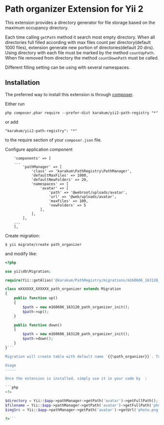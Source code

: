 Path organizer Extension for Yii 2
==================================
This extension provides a directory generator for file storage based on the maximum occupancy directory.

Each time calling `getPath` method it search most empty directory. When all directories full filled according
with max files count per directory(default 1000 files), extension generate new portion of directories(default 20 dirs).
Using directory with each file must be marked by the method `countUpPath`.
When file removed from directory the method `countDownPath` must be called.

Different filling setting can be using with several namespaces.


Installation
------------

The preferred way to install this extension is through [composer](http://getcomposer.org/download/).

Either run

```
php composer.phar require --prefer-dist karakum/yii2-path-registry "*"
```

or add

```
"karakum/yii2-path-registry": "*"
```

to the require section of your `composer.json` file.

Configure application component

```
    'components' => [
    ...
        'pathManager' => [
            'class' => 'karakum\PathRegistry\PathManager',
            'defaultMaxFiles' => 1000,
            'defaultNewFolders' => 20,
            'namespaces' => [
                'avatar' => [
                    'path' => '@webroot/uploads/avatar',
                    'url' => '@web/uploads/avatar',
                    'maxFiles' => 100,
                    'newFolders' => 5
                ],
            ],
        ],
    ...
    ],
```

Create migration:
```
$ yii migrate/create path_organizer
```

and modify like:

```php
<?php

use yii\db\Migration;

require(Yii::getAlias('@karakum/PathRegistry/migrations/m160606_163120_path_organizer_init.php'));

class mXXXXXX_XXXXXX_path_organizer extends Migration
{
    public function up()
    {
        $path = new m160606_163120_path_organizer_init();
        $path->up();
    }

    public function down()
    {
        $path = new m160606_163120_path_organizer_init();
        $path->down();
    }
}```

Migration will create table with default name `{{%path_organizer}}`. To change it use property `pathTable` of PathManager component.

Usage
-----

Once the extension is installed, simply use it in your code by  :

```php
<?=

$directory = Yii::$app->pathManager->getPath('avatar')->getFullPath();           //  '/var/www/yii2-app/web/uploads/avatar/7b08aea20ff07411b74b97ebe7fe6bf8'
$filename = Yii::$app->pathManager->getPath('avatar')->getFullPath('photo.png'); //  '/var/www/yii2-app/web/uploads/avatar/7b08aea20ff07411b74b97ebe7fe6bf8/photo.png'
$imgSrc = Yii::$app->pathManager->getPath('avatar')->getUrl('photo.png');        //  '/uploads/avatar/7b08aea20ff07411b74b97ebe7fe6bf8/photo.png'

?>```